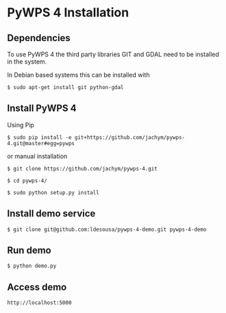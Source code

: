 PyWPS 4 Installation
====================

Dependencies
------------

To use PyWPS 4 the third party libraries GIT and GDAL need to be installed in the system.

In Debian based systems this can be installed with

    $ sudo apt-get install git python-gdal

Install PyWPS 4
----------------

Using Pip 

	$ sudo pip install -e git+https://github.com/jachym/pywps-4.git@master#egg=pywps

or manual installation

    $ git clone https://github.com/jachym/pywps-4.git
    
    $ cd pywps-4/
    
    $ sudo python setup.py install

Install demo service
--------------------

	$ git clone git@github.com:ldesousa/pywps-4-demo.git pywps-4-demo
	

Run demo
--------

	$ python demo.py
	
Access demo
-----------

	http://localhost:5000